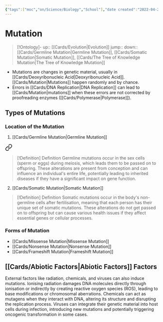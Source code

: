 ```yaml
---
{"tags":["moc","on/Science/Biology","School"],"date created":"2022-04-21 Thu","edited":"2023-04-06 Thu","dg-publish":true,"permalink":"/cards/mutation/","dgPassFrontmatter":true}
---
```


# Mutation

> [!Ontology]-
> up:: [[Cards/Evolution\|Evolution]]
> jump::
> down:: [[Cards/Germline Mutation\|Germline Mutation]], [[Cards/Somatic Mutation\|Somatic Mutation]], [[Cards/The Tree of Knowledge Mutation\|The Tree of Knowledge Mutation]]

- Mutations are changes in genetic material, usually in [[Cards/Deoxyribonucleic Acid\|Deoxyribonucleic Acid]]. [[Cards/Mutation\|Mutations]] happen randomly and by chance.
- Errors in [[Cards/DNA Replication\|DNA Replication]] can lead to [[Cards/Mutation\|mutations]] when these errors are not corrected by proofreading enzymes ([[Cards/Polymerase\|Polymerase]]).

## Types of Mutations

### Location of the Mutation

1. [[Cards/Germline Mutation\|Germline Mutation]]

<div class="transclusion internal-embed is-loaded"><a class="markdown-embed-link" href="/cards/germline-mutation/#2b62aa" aria-label="Open link"><svg xmlns="http://www.w3.org/2000/svg" width="24" height="24" viewBox="0 0 24 24" fill="none" stroke="currentColor" stroke-width="2" stroke-linecap="round" stroke-linejoin="round" class="svg-icon lucide-link"><path d="M10 13a5 5 0 0 0 7.54.54l3-3a5 5 0 0 0-7.07-7.07l-1.72 1.71"></path><path d="M14 11a5 5 0 0 0-7.54-.54l-3 3a5 5 0 0 0 7.07 7.07l1.71-1.71"></path></svg></a><div class="markdown-embed">



> [!Definition] Definition
> Germline mutations occur in the sex cells (sperm or eggs) during meiosis, which leads them to be passed on to offspring. These alterations are present from conception and can influence an individual's entire life, potentially leading to inherited diseases if they have a significant impact on gene function.

</div></div>

2. [[Cards/Somatic Mutation\|Somatic Mutation]]

<div class="transclusion internal-embed is-loaded"><div class="markdown-embed">



> [!Definition] Definition
> Somatic mutations occur in the body's non-germline cells after fertilisation, meaning that each person has their unique set of somatic mutations. These alterations do not get passed on to offspring but can cause various health issues if they affect essential genes or cellular processes.

</div></div>


### Forms of Mutation

- [[Cards/Missense Mutation\|Missense Mutation]]
- [[Cards/Nonsense Mutation\|Nonsense Mutation]]
- [[Cards/Frameshift Mutation\|Frameshift Mutation]]

## [[Cards/Abiotic Factors\|Abiotic Factors]] Factors

External factors like radiation, chemicals, and viruses can also induce mutations. Ionising radiation damages DNA molecules directly through ionisation or indirectly by creating reactive oxygen species (ROS), leading to base modifications or chromosomal aberrations. Chemicals can act as mutagens when they interact with DNA, altering its structure and disrupting the replication process. Viruses can integrate their genetic material into host cells during infection, introducing new mutations and potentially triggering oncogenic transformation in some cases.